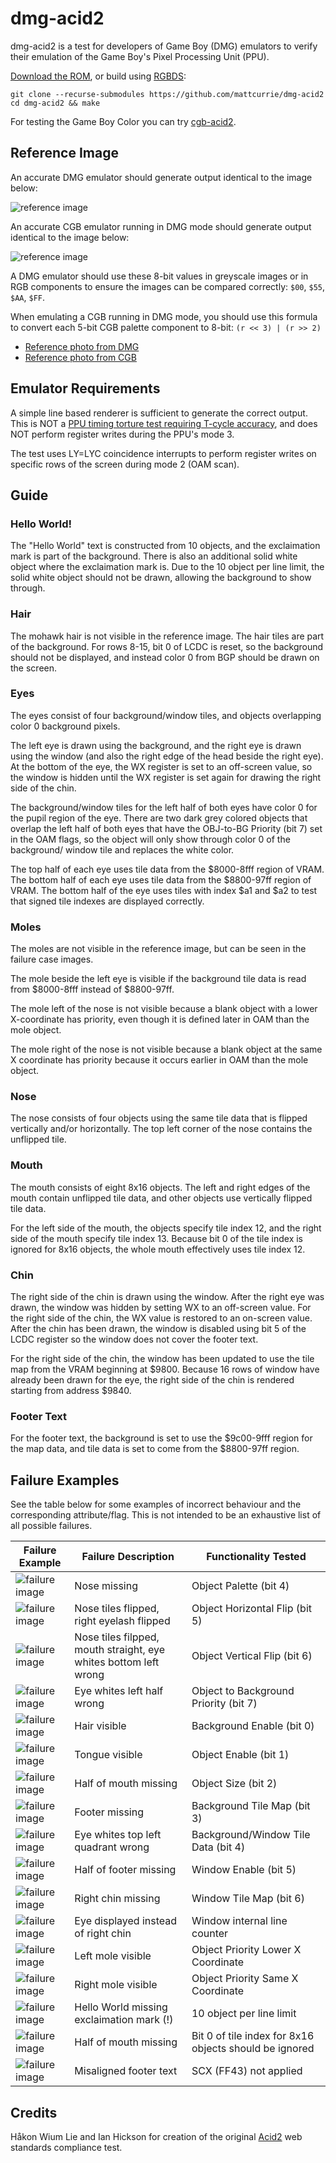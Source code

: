 # dmg-acid2
dmg-acid2 is a test for developers of Game Boy (DMG) emulators to verify their
emulation of the Game Boy's Pixel Processing Unit (PPU).

[Download the ROM](https://github.com/mattcurrie/dmg-acid2/releases/download/v1.0/dmg-acid2.gb),
or build using [RGBDS](https://github.com/rednex/rgbds):

```
git clone --recurse-submodules https://github.com/mattcurrie/dmg-acid2
cd dmg-acid2 && make
```

For testing the Game Boy Color you can try [cgb-acid2](https://github.com/mattcurrie/cgb-acid2).

## Reference Image
An accurate DMG emulator should generate output identical to the image below:

![reference image](img/reference-dmg.png)

An accurate CGB emulator running in DMG mode should generate output identical
to the image below:

![reference image](img/reference-cgb.png)

A DMG emulator should use these 8-bit values in greyscale images or in RGB
components to ensure the images can be compared correctly: 
`$00`, `$55`, `$AA`, `$FF`.

When emulating a CGB running in DMG mode, you should use this formula to
convert each 5-bit CGB palette component to 8-bit: 
`(r << 3) | (r >> 2)`

* [Reference photo from DMG](https://github.com/mattcurrie/dmg-acid2/raw/master/img/photo-dmg.jpg) 
* [Reference photo from CGB](https://github.com/mattcurrie/dmg-acid2/raw/master/img/photo-cgb.jpg)

## Emulator Requirements
A simple line based renderer is sufficient to generate the correct output. This
is NOT a [PPU timing torture test requiring T-cycle accuracy](https://github.com/mattcurrie/mealybug-tearoom-tests),
and does NOT perform register writes during the PPU's mode 3.

The test uses LY=LYC coincidence interrupts to perform register writes on
specific rows of the screen during mode 2 (OAM scan).

## Guide

### Hello World!
The "Hello World" text is constructed from 10 objects, and the exclaimation
mark is part of the background. There is also an additional solid white object
where the exclaimation mark is. Due to the 10 object per line limit, the solid
white object should not be drawn, allowing the background to show through.

### Hair
The mohawk hair is not visible in the reference image. The hair tiles are 
part of the background. For rows 8-15, bit 0 of LCDC is reset, so the
background should not be displayed, and instead color 0 from BGP should be
drawn on the screen.

### Eyes
The eyes consist of four background/window tiles, and objects overlapping color
0 background pixels.

The left eye is drawn using the background, and the right eye is drawn using
the window (and also the right edge of the head beside the right eye). At the
bottom of the eye, the WX register is set to an off-screen value, so the window
is hidden until the WX register is set again for drawing the right side of the
chin.

The background/window tiles for the left half of both eyes have color 0 for the
pupil region of the eye. There are two dark grey colored objects that overlap
the left half of both eyes that have the OBJ-to-BG Priority (bit 7) set in the
OAM flags, so the object will only show through color 0 of the background/
window tile and replaces the white color.

The top half of each eye uses tile data from the $8000-8fff region of VRAM. The
bottom half of each eye uses tile data from the $8800-97ff region of VRAM. 
The bottom half of the eye uses tiles with index $a1 and $a2 to test that
signed tile indexes are displayed correctly.

### Moles
The moles are not visible in the reference image, but can be seen in the
failure case images.

The mole beside the left eye is visible if the background tile data is read 
from $8000-8fff instead of $8800-97ff.

The mole left of the nose is not visible because a blank object with a lower
X-coordinate has priority, even though it is defined later in OAM than the mole
object.

The mole right of the nose is not visible because a blank object at the same X
coordinate has priority because it occurs earlier in OAM than the mole object.

### Nose
The nose consists of four objects using the same tile data that is flipped
vertically and/or horizontally. The top left corner of the nose contains the
unflipped tile.

### Mouth
The mouth consists of eight 8x16 objects. The left and right edges of the mouth
contain unflipped tile data, and other objects use vertically flipped tile
data.

For the left side of the mouth, the objects specify tile index 12, and the right
side of the mouth specify tile index 13. Because bit 0 of the tile index is
ignored for 8x16 objects, the whole mouth effectively uses tile index 12.

### Chin
The right side of the chin is drawn using the window. After the right eye was
drawn, the window was hidden by setting WX to an off-screen value. For the
right side of the chin, the WX value is restored to an on-screen value. After
the chin has been drawn, the window is disabled using bit 5 of the LCDC
register so the window does not cover the footer text.

For the right side of the chin, the window has been updated to use the tile map
from the VRAM beginning at $9800.  Because 16 rows of window have already been
drawn for the eye, the right side of the chin is rendered starting from address
$9840.

### Footer Text
For the footer text, the background is set to use the $9c00-9fff region for
the map data, and tile data is set to come from the $8800-97ff region.

## Failure Examples
See the table below for some examples of incorrect behaviour and the
corresponding attribute/flag. This is not intended to be an exhaustive list of
all possible failures.

| Failure Example | Failure Description | Functionality Tested |
| --------------- | ------------------- | -------------------- |
| ![failure image](img/failures/obj-palette.png) | Nose missing | Object Palette (bit 4) |
| ![failure image](img/failures/obj-horizontal-flip.png) | Nose tiles flipped, right eyelash flipped | Object Horizontal Flip (bit 5) |
| ![failure image](img/failures/obj-vertical-flip.png) | Nose tiles filpped, mouth straight, eye whites bottom left wrong | Object Vertical Flip (bit 6) |
| ![failure image](img/failures/obj-to-bg-priority.png) | Eye whites left half wrong | Object to Background Priority (bit 7) |
| ![failure image](img/failures/bg-enable.png) | Hair visible | Background Enable (bit 0) |
| ![failure image](img/failures/obj-enable.png) | Tongue visible | Object Enable (bit 1) |
| ![failure image](img/failures/obj-size.png) | Half of mouth missing | Object Size (bit 2) |
| ![failure image](img/failures/bg-map.png) | Footer missing | Background Tile Map (bit 3) |
| ![failure image](img/failures/tile-sel.png) | Eye whites top left quadrant wrong | Background/Window Tile Data (bit 4) |
| ![failure image](img/failures/win-enable.png) | Half of footer missing | Window Enable (bit 5) |
| ![failure image](img/failures/win-map.png) | Right chin missing | Window Tile Map (bit 6) |
| ![failure image](img/failures/win-line-counter.png) | Eye displayed instead of right chin | Window internal line counter |
| ![failure image](img/failures/obj-priority-lower-x.png) | Left mole visible | Object Priority Lower X Coordinate |
| ![failure image](img/failures/obj-priority-same-x.png) | Right mole visible | Object Priority Same X Coordinate |
| ![failure image](img/failures/10-obj-limit.png) | Hello World missing exclaimation mark (!) | 10 object per line limit |
| ![failure image](img/failures/8x16-obj-tile-index-bit-0.png) | Half of mouth missing | Bit 0 of tile index for 8x16 objects should be ignored |
| ![failure image](img/failures/misaligned-scx.png) | Misaligned footer text | SCX (FF43) not applied |

## Credits
Håkon Wium Lie and Ian Hickson for creation of the original 
[Acid2](http://www.acidtests.org/) web standards compliance test.
